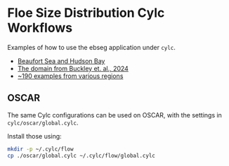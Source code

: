 # Floe Size Distribution Cylc Workflows

Examples of how to use the ebseg application under `cylc`.

- [Beaufort Sea and Hudson Bay](./beaufort-sea-hudson-bay)
- [The domain from Buckley et. al., 2024](./paper-domain/)
- [~190 examples from various regions](./sampled-examples/)

## OSCAR

The same Cylc configurations can be used on OSCAR, with the settings in `cylc/oscar/global.cylc`.

Install those using:
```bash
mkdir -p ~/.cylc/flow
cp ./oscar/global.cylc ~/.cylc/flow/global.cylc
```
